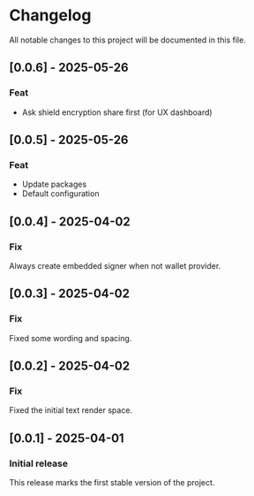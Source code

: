 # Changelog

All notable changes to this project will be documented in this file.

## [0.0.6] - 2025-05-26

### Feat

- Ask shield encryption share first (for UX dashboard)

## [0.0.5] - 2025-05-26

### Feat

- Update packages
- Default configuration

## [0.0.4] - 2025-04-02

### Fix

Always create embedded signer when not wallet provider. 

## [0.0.3] - 2025-04-02

### Fix

Fixed some wording and spacing.

## [0.0.2] - 2025-04-02

### Fix

Fixed the initial text render space.

## [0.0.1] - 2025-04-01

### Initial release

This release marks the first stable version of the project.
